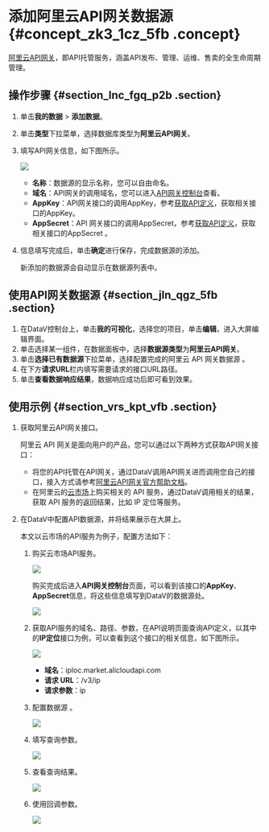 # 添加阿里云API网关数据源 {#concept_zk3_1cz_5fb .concept}

[阿里云API网关](https://www.aliyun.com/product/apigateway)，即API托管服务，涵盖API发布、管理、运维、售卖的全生命周期管理。

## 操作步骤 {#section_lnc_fgq_p2b .section}

1.  单击**我的数据** \> **添加数据**。
2.  单击**类型**下拉菜单，选择数据库类型为**阿里云API网关**。
3.  填写API网关信息，如下图所示。

    ![](http://static-aliyun-doc.oss-cn-hangzhou.aliyuncs.com/assets/img/64229/155599912832305_zh-CN.png)

    -   **名称**：数据源的显示名称，您可以自由命名。
    -   **域名**：API网关的调用域名，您可以进入[API网关控制台](https://apigateway.console.aliyun.com/)查看。
    -   **AppKey**：API网关接口的调用AppKey，参考[获取API定义](https://help.aliyun.com/document_detail/42740.html)，获取相关接口的AppKey。
    -   **AppSecret**：API 网关接口的调用AppSecret，参考[获取API定义](https://help.aliyun.com/document_detail/42740.html)，获取相关接口的AppSecret 。
4.  信息填写完成后，单击**确定**进行保存，完成数据源的添加。

    新添加的数据源会自动显示在数据源列表中。


## 使用API网关数据源 {#section_jln_qgz_5fb .section}

1.  在DataV控制台上，单击**我的可视化**，选择您的项目，单击**编辑**，进入大屏编辑界面。
2.  单击选择某一组件，在数据面板中，选择**数据源类型**为**阿里云API网关**。
3.  单击**选择已有数据源**下拉菜单，选择配置完成的阿里云 API 网关数据源 。
4.  在下方**请求URL**栏内填写需要请求的接口URL路径。
5.  单击**查看数据响应结果**，数据响应成功后即可看到效果。

## 使用示例 {#section_vrs_kpt_vfb .section}

1.  获取阿里云API网关接口。

    阿里云 API 网关是面向用户的产品，您可以通过以下两种方式获取API网关接口：

    -   将您的API托管在API网关，通过DataV调用API网关进而调用您自己的接口，接入方式请参考[阿里云API网关官方帮助文档](https://help.aliyun.com/product/29462.html)。
    -   在阿里云的[云市场](https://market.aliyun.com/)上购买相关的 API 服务，通过DataV调用相关的结果，获取 API 服务的返回结果，比如 IP 定位等服务。
2.  在DataV中配置API数据源，并将结果展示在大屏上。

    本文以云市场的API服务为例子，配置方法如下：

    1.  购买云市场API服务。

        ![](http://static-aliyun-doc.oss-cn-hangzhou.aliyuncs.com/assets/img/64229/155599912832312_zh-CN.png)

        购买完成后进入**API网关控制台**页面，可以看到该接口的**AppKey**、**AppSecret**信息，将这些信息填写到DataV的数据源处。

        ![](http://static-aliyun-doc.oss-cn-hangzhou.aliyuncs.com/assets/img/64229/155599912832313_zh-CN.png)

    2.  获取API服务的域名、路径、参数，在API说明页面查询API定义，以其中的**IP定位**接口为例，可以查看到这个接口的相关信息，如下图所示。

        ![](http://static-aliyun-doc.oss-cn-hangzhou.aliyuncs.com/assets/img/64229/155599912832314_zh-CN.png)

        -   **域名**：iploc.market.alicloudapi.com
        -   **请求 URL**：/v3/ip
        -   **请求参数**：ip
    3.  配置数据源 。

        ![](http://static-aliyun-doc.oss-cn-hangzhou.aliyuncs.com/assets/img/64229/155599912832315_zh-CN.png)

    4.  填写查询参数。

        ![](http://static-aliyun-doc.oss-cn-hangzhou.aliyuncs.com/assets/img/64229/155599912832316_zh-CN.png)

    5.  查看查询结果。

        ![](http://static-aliyun-doc.oss-cn-hangzhou.aliyuncs.com/assets/img/64229/155599912832317_zh-CN.png)

    6.  使用回调参数。

        ![](http://static-aliyun-doc.oss-cn-hangzhou.aliyuncs.com/assets/img/64229/155599912832318_zh-CN.png)


